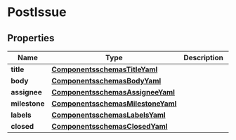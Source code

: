 # PostIssue

## Properties
Name | Type | Description | Notes
------------ | ------------- | ------------- | -------------
**title** | [**ComponentsschemasTitleYaml**](ComponentsschemasTitleYaml.md) |  |  [optional]
**body** | [**ComponentsschemasBodyYaml**](ComponentsschemasBodyYaml.md) |  |  [optional]
**assignee** | [**ComponentsschemasAssigneeYaml**](ComponentsschemasAssigneeYaml.md) |  |  [optional]
**milestone** | [**ComponentsschemasMilestoneYaml**](ComponentsschemasMilestoneYaml.md) |  |  [optional]
**labels** | [**ComponentsschemasLabelsYaml**](ComponentsschemasLabelsYaml.md) |  |  [optional]
**closed** | [**ComponentsschemasClosedYaml**](ComponentsschemasClosedYaml.md) |  |  [optional]
